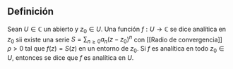 
## Definición

Sean $U \in \mathbb{C}$ un abierto y $z_{0}\in U$. Una función $f:U\to \mathbb{C}$ se dice analítica en $z_{0}$ sii existe una serie $S=\sum_{n\geq 0}a_{n}(z-z_{0})^n$ con [[Radio de convergencia]] $\rho>0$ tal que $f(z)=S(z)$ en un entorno de $z_{0}$. Si $f$ es analítica en todo $z_{0}\in U$, entonces se dice que $f$ es analítica en $U$.